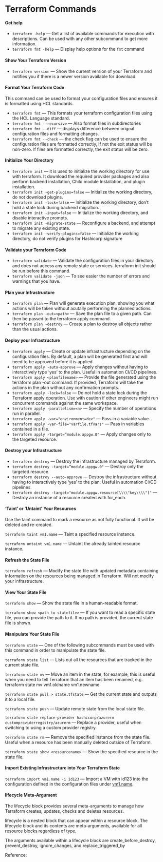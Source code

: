 # Terraform Commands

#### Get help

* `terraform -help` — Get a list of available commands for execution with descriptions. Can be used with any other subcommand to get more information.
* `terraform fmt -help` — Display help options for the `fmt` command

#### Show Your Terraform Version

* `terraform version` — Show the current version of your Terraform and notifies you if there is a newer version available for download.

#### Format Your Terraform Code

This command can be used to format your configuration files and ensures it is formatted using HCL standards.

* `terraform fmt` — This formats your terraform configuration files using the HCL Language standard.
* `terraform fmt --recursive` — Also format files in subdirectories
* `terraform fmt --diff` — displays difference between orignal configuration files and formatting changes.
* `terraform fmt --check` — the check flag can be used to ensure the configuration files are formatted correctly, if not the exit status will be non-zero. If files are formatted correctly, the exit status will be zero.

#### Initialize Your Directory

* `terraform init` — it is used to initialize the working directory for use with terraform. It download the required provider packages and also perform backend installation, Child module Installation, and plugin installation.
* `terraform init -get-plugins=false` — Initialize the working directory, do not download plugins.
* `terraform init -lock=false` — Initialize the working directory, don’t hold a state lock during backend migration.
* `terraform init -input=false` — Initialize the working directory, and disable interactive prompts.
* `terraform init -migrate-state` — Reconfigure a backend, and attempt to migrate any existing state.
* `terraform init -verify-plugins=false` — Initialize the working directory, do not verify plugins for Hashicorp signature

#### Validate your Terraform Code

* `terraform validate` — Validate the configuration files in your directory and does not access any remote state or services. terraform init should be run before this command.
* `terraform validate -json` — To see easier the number of errors and warnings that you have.

#### Plan your Infrastructure

* `terraform plan` — Plan will generate execution plan, showing you what actions will be taken without acutally performing the planned actions.
* `terraform plan -out=<path>` — Save the plan file to a given path. Can then be passed to the terraform apply command.
* `terraform plan -destroy` — Create a plan to destroy all objects rather than the usual actions.

#### Deploy your Infrastructure

* `terraform apply` — Create or update infrastructure depending on the configuration files. By default, a plan will be generated first and will need to be approved before it is applied.
* `terraform apply -auto-approve` — Apply changes without having to interactively type ‘yes’ to the plan. Useful in automation CI/CD pipelines.
* `terraform apply <planfilename>` — Provide the file generated using the terraform plan -out command. If provided, Terraform will take the actions in the plan without any confirmation prompts.
* `terraform apply -lock=false` — Do not hold a state lock during the Terraform apply operation. Use with caution if other engineers might run concurrent commands against the same workspace.
* `terraform apply -parallelism=<n>` — Specify the number of operations run in parallel.
* `terraform apply -var="environment=dev"` — Pass in a variable value.
* `terraform apply -var-file="varfile.tfvars"` — Pass in variables contained in a file.
* `terraform apply -target=”module.appgw.0"` — Apply changes only to the targeted resource.

#### Destroy your Infrastructure

* `terraform destroy` — Destroy the infrastructure managed by Terraform.
* `terraform destroy -target=”module.appgw.0"` — Destroy only the targeted resource.
* `terraform destroy --auto-approve` — Destroy the infrastructure without having to interactively type ‘yes’ to the plan. Useful in automation CI/CD pipelines.
* `terraform destroy -target="module.appgw.resource[\\\\"key\\\\"]"` — Destroy an instance of a resource created with for\_each.

#### ‘Taint’ or ‘Untaint’ Your Resources

Use the taint command to mark a resource as not fully functional. It will be deleted and re-created.

`terraform taint vm1.name` — Taint a specified resource instance.

`terraform untaint vm1.name` — Untaint the already tainted resource instance.

#### Refresh the State File

`terraform refresh` — Modify the state file with updated metadata containing information on the resources being managed in Terraform. Will not modify your infrastructure.

#### View Your State File

`terraform show` — Show the state file in a human-readable format.

`terraform show <path to statefile>` — If you want to read a specific state file, you can provide the path to it. If no path is provided, the current state file is shown.

#### Manipulate Your State File

`terraform state` — One of the following subcommands must be used with this command in order to manipulate the state file.

`terraform state list` — Lists out all the resources that are tracked in the current state file.

`terraform state mv` — Move an item in the state, for example, this is useful when you need to tell Terraform that an item has been renamed, e.g. terraform state mv vm1.oldname vm1.newname

`terraform state pull > state.tfstate` — Get the current state and outputs it to a local file.

`terraform state push` — Update remote state from the local state file.

`terraform state replace-provider hashicorp/azurerm customproviderregistry/azurerm` — Replace a provider, useful when switching to using a custom provider registry.

`terraform state rm` — Remove the specified instance from the state file. Useful when a resource has been manually deleted outside of Terraform.

`terraform state show <resourcename>` — Show the specified resource in the state file.

#### Import Existing Infrastructure into Your Terraform State

`terraform import vm1.name -i id123` — Import a VM with id123 into the configuration defined in the configuration files under [vm1.name](http://vm1.name/).

#### lifecycle Meta-Argument

The lifecycle block provides several meta-arguments to manage how Terraform creates, updates, checks and deletes resources.

lifecycle is a nested block that can appear within a resource block. The lifecycle block and its contents are meta-arguments, available for all resource blocks regardless of type.

The arguments available within a lifecycle block are create\_before\_destroy, prevent\_destroy, ignore\_changes, and replace\_triggered\_by

Reference:
